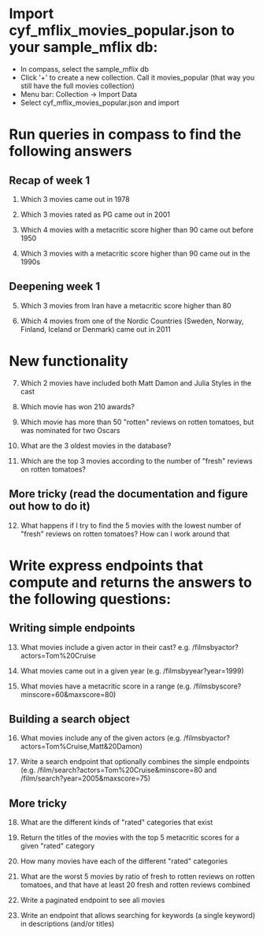 # Import cyf_mflix_movies_popular.json to your sample_mflix db:

  - In compass, select the sample_mflix db
  - Click '+' to create a new collection. Call it movies_popular (that way you still have the full movies collection)
  - Menu bar: Collection -> Import Data
  - Select cyf_mflix_movies_popular.json and import

# Run queries in compass to find the following answers

## Recap of week 1

1) Which 3 movies came out in 1978

2) Which 3 movies rated as PG came out in 2001

3) Which 4 movies with a metacritic score higher than 90 came out before 1950

4) Which 3 movies with a metacritic score higher than 90 came out in the 1990s

## Deepening week 1

5) Which 3 movies from Iran have a metacritic score higher than 80

6) Which 4 movies from one of the Nordic Countries (Sweden, Norway, Finland, Iceland or Denmark) came out in 2011

# New functionality

7) Which 2 movies have included both Matt Damon and Julia Styles in the cast

8) Which movie has won 210 awards?

9) Which movie has more than 50 "rotten" reviews on rotten tomatoes, but was nominated for two Oscars

10) What are the 3 oldest movies in the database?

11) Which are the top 3 movies according to the number of "fresh" reviews on rotten tomatoes?

## More tricky (read the documentation and figure out how to do it)

12) What happens if I try to find the 5 movies with the lowest number of "fresh" reviews on rotten tomatoes? How can I work around that

# Write express endpoints that compute and returns the answers to the following questions:

## Writing simple endpoints

13) What movies include a given actor in their cast? e.g. /filmsbyactor?actors=Tom%20Cruise

14) What movies came out in a given year (e.g. /filmsbyyear?year=1999)

15) What movies have a metacritic score in a range (e.g. /filmsbyscore?minscore=60&maxscore=80)

## Building a search object

16) What movies include any of the given actors (e.g. /filmsbyactor?actors=Tom%Cruise,Matt&20Damon)

17) Write a search endpoint that optionally combines the simple endpoints (e.g. /film/search?actors=Tom%20Cruise&minscore=80 and /film/search?year=2005&maxscore=75)

## More tricky

18) What are the different kinds of "rated" categories that exist

19) Return the titles of the movies with the top 5 metacritic scores for a given "rated" category

20) How many movies have each of the different "rated" categories

21) What are the worst 5 movies by ratio of fresh to rotten reviews on rotten tomatoes, and that have at least 20 fresh and rotten reviews combined

22) Write a paginated endpoint to see all movies

23) Write an endpoint that allows searching for keywords (a single keyword) in descriptions (and/or titles)





